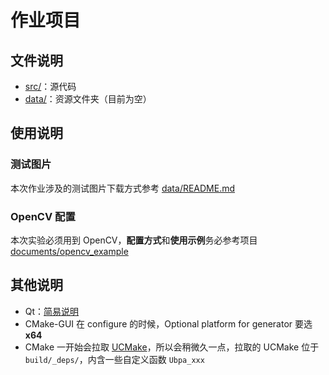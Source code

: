 # 作业项目

## 文件说明

- [src/](src/)：源代码
- [data/](data/)：资源文件夹（目前为空）

## 使用说明

### 测试图片

本次作业涉及的测试图片下载方式参考 [data/README.md](data/README.md) 

### OpenCV 配置

本次实验必须用到 OpenCV，**配置方式**和**使用示例**务必参考项目 [documents/opencv_example](../documents/opencv_example) 

## 其他说明

- Qt：[简易说明](../../../Softwares/Qt.md) 
- CMake-GUI 在 configure 的时候，Optional platform for generator 要选 **x64** 
- CMake 一开始会拉取 [UCMake](https://github.com/Ubpa/UCMake)，所以会稍微久一点，拉取的 UCMake 位于 `build/_deps/`，内含一些自定义函数 `Ubpa_xxx` 

